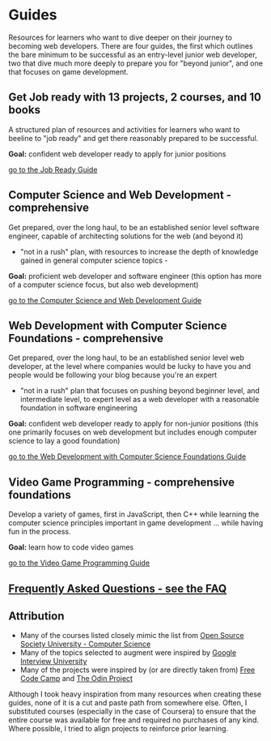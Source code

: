 # Guides

Resources for learners who want to dive deeper on their journey to becoming web developers. 
There are four guides, the first which outlines the bare minimum to be successful as an 
entry-level junior web developer, two that dive much more deeply to prepare you for "beyond junior", 
and one that focuses on game development.

## Get Job ready with 13 projects, 2 courses, and 10 books 

A structured plan of resources and activities for learners who want to beeline to "job ready" and get there 
reasonably prepared to be successful.

**Goal:** confident web developer ready to apply for junior positions

[go to the Job Ready Guide](./job-ready.md)


## Computer Science and Web Development - comprehensive

Get prepared, over the long haul, to be an established senior level software engineer, capable of 
architecting solutions for the web (and beyond it) 
- "not in a rush" plan, with resources to increase the depth of knowledge gained in general computer science topics - 

**Goal:** proficient web developer and software engineer 
(this option has more of a computer science focus, but also web development)

[go to the Computer Science and Web Development Guide](./cs-wd.md)


## Web Development with Computer Science Foundations - comprehensive

Get prepared, over the long haul, to be an established senior level web developer, at the level where 
companies would be lucky to have you and people would be following your blog because you're an expert 
- "not in a rush" plan that focuses on pushing beyond beginner level, and intermediate level, to expert 
level as a web developer with a reasonable foundation in software engineering 

**Goal:** confident web developer ready to apply for non-junior positions
(this one primarily focuses on web development but includes enough computer science to lay a good foundation)

[go to the Web Development with Computer Science Foundations Guide](./wd-cs.md)



## Video Game Programming - comprehensive foundations 

Develop a variety of games, first in JavaScript, then C++ while learning the computer science principles 
important in game development ... while having fun in the process.

**Goal:** learn how to code video games

[go to the Video Game Programming Guide](./game-programming.md)

## [Frequently Asked Questions - see the FAQ](./faq.md)
## Attribution

* Many of the courses listed closely mimic the list from [Open Source Society University - Computer Science](https://github.com/open-source-society/computer-science)
* Many of the topics selected to augment were inspired by [Google Interview University](https://github.com/jwasham/google-interview-university)
* Many of the projects were inspired by (or are directly taken from) [Free Code Camp](https://www.freecodecamp.com/) and [The Odin Project](http://www.theodinproject.com/)

Although I took heavy inspiration from many resources when creating these guides, none of it is a cut and paste path from somewhere else. Often, I substituted courses (especially in the case of Coursera) to ensure that the entire course was available for free and required no purchases of any kind. Where possible, I tried to align projects to reinforce prior learning.
